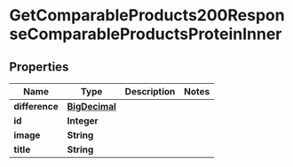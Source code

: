 

# GetComparableProducts200ResponseComparableProductsProteinInner

## Properties

Name | Type | Description | Notes
------------ | ------------- | ------------- | -------------
**difference** | [**BigDecimal**](BigDecimal.md) |  | 
**id** | **Integer** |  | 
**image** | **String** |  | 
**title** | **String** |  | 





